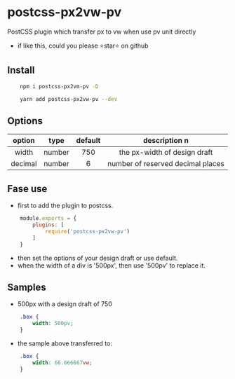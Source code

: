 # postcss-px2vw-pv

PostCSS plugin which transfer px to vw when use pv unit directly

* if like this, could you please ⭐️star⭐ on github

## Install

```bash
    npm i postcss-px2vm-pv -D
```

```bash
    yarn add postcss-px2vw-pv --dev
```

## Options

| option | type | default | description n
|:---:|:---:|:---:|:---:|
| width | number | 750 | the px-width of design draft |
| decimal | number | 6 | number of reserved decimal places |

## Fase use

* first to add the plugin to postcss.

```js
    module.exports = {
        plugins: [
            require('postcss-px2vw-pv')
        ]
    }
```

* then set the options of your design draft or use default.
* when the width of a div is '500px', then use '500pv' to replace it.

## Samples

* 500px with a design draft of 750

```css
    .box {
        width: 500pv;
    }
```

* the sample above transferred to:

```css
    .box {
        width: 66.666667vw;
    }
```
